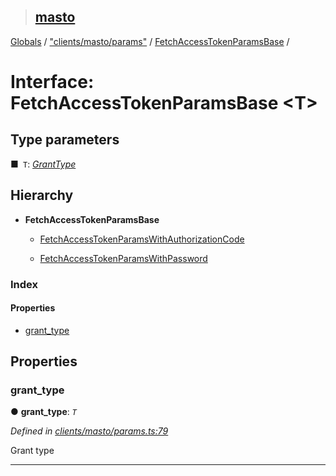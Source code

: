 > ## [masto](../README.md)

[Globals](../globals.md) / ["clients/masto/params"](../modules/_clients_masto_params_.md) / [FetchAccessTokenParamsBase](_clients_masto_params_.fetchaccesstokenparamsbase.md) /

# Interface: FetchAccessTokenParamsBase <**T**>

## Type parameters

■` T`: *[GrantType](../modules/_clients_masto_params_.md#granttype)*

## Hierarchy

* **FetchAccessTokenParamsBase**

  * [FetchAccessTokenParamsWithAuthorizationCode](_clients_masto_params_.fetchaccesstokenparamswithauthorizationcode.md)

  * [FetchAccessTokenParamsWithPassword](_clients_masto_params_.fetchaccesstokenparamswithpassword.md)

### Index

#### Properties

* [grant_type](_clients_masto_params_.fetchaccesstokenparamsbase.md#grant_type)

## Properties

###  grant_type

● **grant_type**: *`T`*

*Defined in [clients/masto/params.ts:79](https://github.com/neet/masto.js/blob/80b1796/src/clients/masto/params.ts#L79)*

Grant type

___